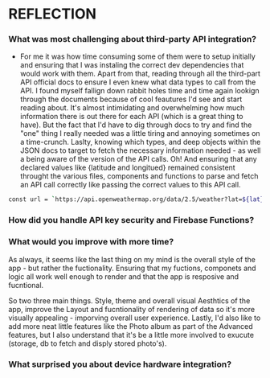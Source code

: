 # REFLECTION

### What was most challenging about third-party API integration?

- For me it was how time consuming some of them were to setup initially and ensuring that I was instaling the correct dev dependencies that would work with them. Apart from that, reading through all the third-part API official docs to ensure I even knew what data types to call from the API. I found myself fallign down rabbit holes time and time again lookign through the documents because of cool feautures I'd see and start reading about. It's almost intimidating and overwhelming how much information there is out there for each API (which is a great thing to have). But the fact that I'd have to dig through docs to try and find the "one" thing I really needed was a little tiring and annoying sometimes on a time-crunch. Laslty, knowing which types, and deep objects within the JSON docs to target to fetch the necessary information needed - as well a being aware of the version of the API calls. Oh! And ensuring that any declared values like {latitude and longitued} remained consistent throught the various files, components and functions to parse and fetch an API call correctly like passing the correct values to this API call.

```bash
const url = `https://api.openweathermap.org/data/2.5/weather?lat=${lat}&lon=${lon}&appid=$
```

### How did you handle API key security and Firebase Functions?

### What would you improve with more time?

As always, it seems like the last thing on my mind is the overall style of the app - but rather the fuctionality. Ensuring that my fuctions, componets and logic all work well enough to render and that the app is resposive and fucntional.

So two three main things. Style, theme and overall visual Aesthtics of the app, improve the Layout and fucntionality of rendering of data so it's more visually appealing - imporving overall user experience. Lastly, I'd also like to add more neat little features like the Photo album as part of the Advanced features, but I also understand that it's be a little more involved to exucute (storage, db to fetch and disply stored photo's).

### What surprised you about device hardware integration?
